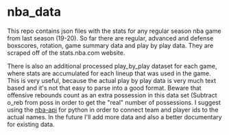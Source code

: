 # nba_data
This repo contains json files with the stats for any regular season nba game from last season (19-20). So far there are regular, advanced and defense boxscores, rotation, game summary data and play by play data. They are scraped off of the stats.nba.com website.

There is also an additional processed play_by_play dataset for each game, where stats are accumulated for each lineup that was used in the game. This is very useful, because the actual play by play data is very much text based and it's not that easy to parse into a good format. Beware that offensive rebounds count as an extra possession in this data set (Subtract o_reb from poss in order to get the "real" number of possessions. I suggest using the [nba-api](https://pypi.org/project/nba-api/) for python in order to connect team and player ids to the actual names. In the future I'll add more data and also a better documentary for existing data.
